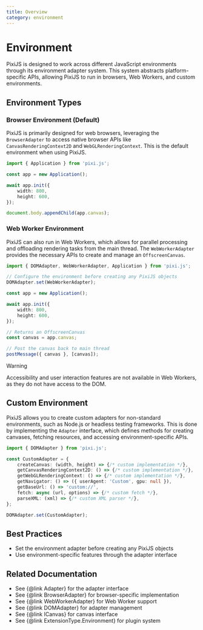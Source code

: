 ```yaml
---
title: Overview
category: environment
---
```


# Environment

PixiJS is designed to work across different JavaScript environments through its environment adapter system. This system abstracts platform-specific APIs, allowing PixiJS to run in browsers, Web Workers, and custom environments.

## Environment Types

### Browser Environment (Default)
PixiJS is primarily designed for web browsers, leveraging the `BrowserAdapter` to access native browser APIs like `CanvasRenderingContext2D` and `WebGLRenderingContext`. This is the default environment when using PixiJS.

```ts
import { Application } from 'pixi.js';

const app = new Application();

await app.init({
    width: 800,
    height: 600,
});

document.body.appendChild(app.canvas);
```

### Web Worker Environment
PixiJS can also run in Web Workers, which allows for parallel processing and offloading rendering tasks from the main thread. The `WebWorkerAdapter` provides the necessary APIs to create and manage an `OffscreenCanvas`.

```ts
import { DOMAdapter, WebWorkerAdapter, Application } from 'pixi.js';

// Configure the environment before creating any PixiJS objects
DOMAdapter.set(WebWorkerAdapter);

const app = new Application();

await app.init({
    width: 800,
    height: 600,
});

// Returns an OffscreenCanvas
const canvas = app.canvas;

// Post the canvas back to main thread
postMessage({ canvas }, [canvas]);
```

> [!WARNING]
> Accessibility and user interaction features are not available in Web Workers, as they do not have access to the DOM.

## Custom Environment
PixiJS allows you to create custom adapters for non-standard environments, such as Node.js or headless testing frameworks. This is done by implementing the `Adapter` interface, which defines methods for creating canvases, fetching resources, and accessing environment-specific APIs.

```typescript
import { DOMAdapter } from 'pixi.js';

const CustomAdapter = {
    createCanvas: (width, height) => {/* custom implementation */},
    getCanvasRenderingContext2D: () => {/* custom implementation */},
    getWebGLRenderingContext: () => {/* custom implementation */},
    getNavigator: () => ({ userAgent: 'Custom', gpu: null }),
    getBaseUrl: () => 'custom://',
    fetch: async (url, options) => {/* custom fetch */},
    parseXML: (xml) => {/* custom XML parser */},
};

DOMAdapter.set(CustomAdapter);
```

## Best Practices

- Set the environment adapter before creating any PixiJS objects
- Use environment-specific features through the adapter interface

## Related Documentation

- See {@link Adapter} for the adapter interface
- See {@link BrowserAdapter} for browser-specific implementation
- See {@link WebWorkerAdapter} for Web Worker support
- See {@link DOMAdapter} for adapter management
- See {@link ICanvas} for canvas interface
- See {@link ExtensionType.Environment} for plugin system
